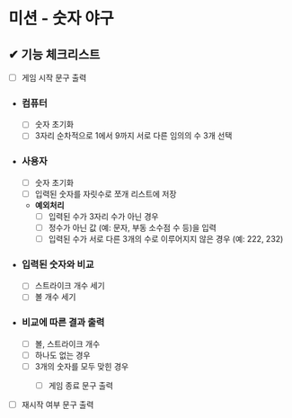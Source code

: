 # 미션 - 숫자 야구

## ✔ 기능 체크리스트

- [ ] 게임 시작 문구 출력
- ### 컴퓨터
  - [ ] 숫자 초기화 
  - [ ] 3자리 순차적으로 1에서 9까지 서로 다른 임의의 수 3개 선택
- ### 사용자
  - [ ] 숫자 초기화
  - [ ] 입력된 숫자를 자릿수로 쪼개 리스트에 저장
  - **예외처리**
    - [ ] 입력된 수가 3자리 수가 아닌 경우
    - [ ] 정수가 아닌 값 (예: 문자, 부동 소수점 수 등)을 입력
    - [ ] 입력된 수가 서로 다른 3개의 수로 이루어지지 않은 경우 (예: 222, 232)
- ### 입력된 숫자와 비교
  -  [ ] 스트라이크 개수 세기
  -  [ ] 볼 개수 세기
- ### 비교에 따른 결과 출력
  - [ ] 볼, 스트라이크 개수
  - [ ] 하나도 없는 경우
  - [ ] 3개의 숫자를 모두 맞힌 경우
    - [ ] 게임 종료 문구 출력


- [ ] 재시작 여부 문구 출력 